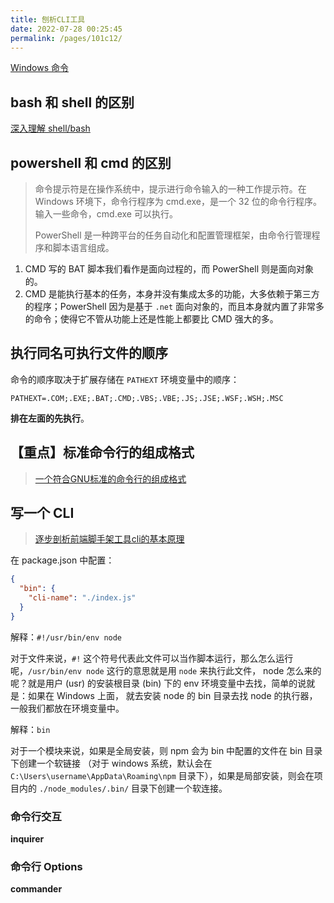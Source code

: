 ```yaml
---
title: 刨析CLI工具
date: 2022-07-28 00:25:45
permalink: /pages/101c12/
---
```



[Windows 命令](https://docs.microsoft.com/zh-cn/windows-server/administration/windows-commands/windows-commands#a)


## bash 和 shell 的区别
[深入理解 shell/bash](https://blog.csdn.net/qq_51086532/article/details/121696902)


## powershell 和 cmd 的区别
> 命令提示符是在操作系统中，提示进行命令输入的一种工作提示符。在 Windows 环境下，命令行程序为 cmd.exe，是一个 32 位的命令行程序。
> 输入一些命令，cmd.exe 可以执行。
> 
> PowerShell 是一种跨平台的任务自动化和配置管理框架，由命令行管理程序和脚本语言组成。

1. CMD 写的 BAT 脚本我们看作是面向过程的，而 PowerShell 则是面向对象的。
2. CMD 是能执行基本的任务，本身并没有集成太多的功能，大多依赖于第三方的程序；PowerShell 因为是基于 `.net` 
面向对象的，而且本身就内置了非常多的命令；使得它不管从功能上还是性能上都要比 CMD 强大的多。


## 执行同名可执行文件的顺序
命令的顺序取决于扩展存储在 `PATHEXT` 环境变量中的顺序：
```text
PATHEXT=.COM;.EXE;.BAT;.CMD;.VBS;.VBE;.JS;.JSE;.WSF;.WSH;.MSC
```
**排在左面的先执行**。


## 【重点】标准命令行的组成格式
> [一个符合GNU标准的命令行的组成格式](https://www.jianshu.com/p/0a61481087dc)


## 写一个 CLI
> [逐步剖析前端脚手架工具cli的基本原理](https://blog.csdn.net/handsomexiaominge/article/details/108310821)

在 package.json 中配置：
```json
{
  "bin": {
    "cli-name": "./index.js"
  }
}
```

解释：`#!/usr/bin/env node`

对于文件来说，`#!` 这个符号代表此文件可以当作脚本运行，那么怎么运行呢，`/usr/bin/env node` 这行的意思就是用 `node` 来执行此文件，
node 怎么来的呢？就是用户 (usr) 的安装根目录 (bin) 下的 env 环境变量中去找，简单的说就是：如果在 Windows 上面，
就去安装 node 的 bin 目录去找 node 的执行器， 一般我们都放在环境变量中。

解释：`bin`

对于一个模块来说，如果是全局安装，则 npm 会为 bin 中配置的文件在 bin 目录下创建一个软链接 （对于 windows 系统，默认会在
`C:\Users\username\AppData\Roaming\npm` 目录下），如果是局部安装，则会在项目内的 `./node_modules/.bin/` 目录下创建一个软连接。


### 命令行交互
**inquirer**


### 命令行 Options
**commander**


